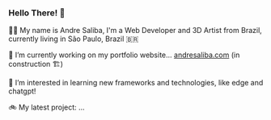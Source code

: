 ### Hello There! 👋

🙋‍♂️ My name is Andre Saliba, I'm a Web Developer and 3D Artist from Brazil, currently living in São Paulo, Brazil 🇧🇷

🔭 I’m currently working on my portfolio website... [andresaliba.com](http://andresaliba.com/) (in construction 🏗) 

🤔 I’m interested in learning new frameworks and technologies, like edge and chatgpt!

🚲 My latest project: ...

<!--
**andresaliba/andresaliba** is a ✨ _special_ ✨ repository because its `README.md` (this file) appears on your GitHub profile.

Here are some ideas to get you started:

- 🔭 I’m currently working on ...
- 🌱 I’m currently learning ...
- 👯 I’m looking to collaborate on ...
- 🤔 I’m looking for help with ...
- 💬 Ask me about ...
- 📫 How to reach me: ...
- 😄 Pronouns: ...
- ⚡ Fun fact: ...
-->

